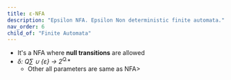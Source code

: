 ```yaml
---
title: ε-NFA
description: "Epsilon NFA. Epsilon Non deterministic finite automata."
nav_order: 6
child_of: "Finite Automata"
---
```

 
- It's a NFA where **null transitions** are allowed
- **δ: Q*∑ ∪ {ε} -> 2<sup>Q.</sup>**
    - Other all parameters are same as NFA>